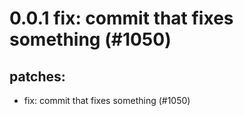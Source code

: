 # 0.0.1 fix: commit that fixes something (#1050)

## patches:
* fix: commit that fixes something (#1050)

